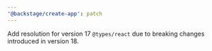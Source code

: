 ```yaml
---
'@backstage/create-app': patch
---
```


Add resolution for version 17 `@types/react` due to breaking changes introduced in version 18.
